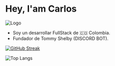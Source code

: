 
# Hey, I'am Carlos

![Logo]([https://dev-to-uploads.s3.amazonaws.com/uploads/articles/th5xamgrr6se0x5ro4g6.png](https://github.com/DeveloperTI0001/DeveloperTI0001/blob/main/banner.png))

* Soy un desarrollar FullStack de 🇨🇴 Colombia.
* Fundador de Tommy Shelby (DISCORD BOT).

[![GitHub Streak](https://github-readme-streak-stats.herokuapp.com?user=DeveloperTI0001&theme=shadow-red&hide_border=true)](https://git.io/streak-stats)

![Top Langs](https://github-readme-stats.vercel.app/api/top-langs/?username=anuraghazra&hide_progress=false)


